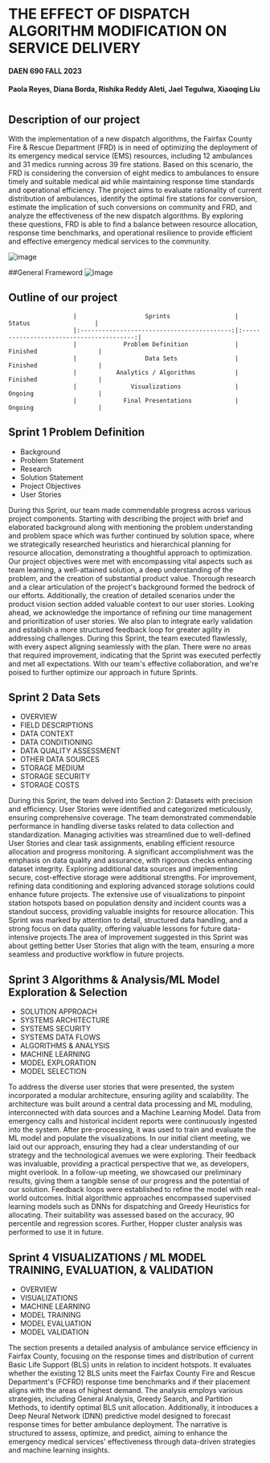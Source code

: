 # THE EFFECT OF DISPATCH ALGORITHM MODIFICATION ON SERVICE DELIVERY
#### DAEN 690 FALL 2023
#### Paola Reyes, Diana Borda, Rishika Reddy Aleti, Jael Tegulwa, Xiaoqing Liu
#
## Description of our project
With the implementation of a new dispatch algorithms, the Fairfax County Fire & Rescue Department (FRD) is in need of optimizing the deployment of its emergency medical service (EMS) resources, including 12 ambulances and 31 medics running across 39 fire stations. Based on this scenario, the FRD is considering the conversion of eight medics to ambulances to ensure timely and suitable medical aid while maintaining response time standards and operational efficiency. The project aims to evaluate rationality of current distribution of ambulances, identify the optimal fire stations for conversion, estimate the implication of such conversions on community and FRD, and analyze the effectiveness of the new dispatch algorithms. By exploring these questions, FRD is able to find a balance between resource allocation, response time benchmarks, and operational resilience to provide efficient and effective emergency medical services to the community.

![image](https://github.com/Xiaoqing15/DAEN-690-W_Insights/assets/137991044/bafe0234-2d6c-4bf5-906d-69aae66ee156)   

##General Frameword
![image](https://github.com/Xiaoqing15/DAEN-690-W_Insights/assets/137991044/8240ce63-b8b4-4386-9365-56314dd0856c)



 ## Outline of our project
                      |                   Sprints                  |                  Status                  |         
                      |:------------------------------------------:|:----------------------------------------:|
                      |             Problem Definition             |                 Finished                 |
                      |                   Data Sets                |                 Finished                 |
                      |           Analytics / Algorithms           |                 Finished                 |        
                      |               Visualizations               |                 Ongoing                  |
                      |             Final Presentations            |                 Ongoing                  |

## Sprint 1 Problem Definition
* Background
* Problem Statement
* Research
* Solution Statement
* Project Objectives
* User Stories
  
During this Sprint, our team made commendable progress across various project components. Starting with describing the project with brief and elaborated background along with mentioning the problem understanding and problem space which was further continued by solution space, where we strategically researched heuristics and hierarchical planning for resource allocation, demonstrating a thoughtful approach to optimization. Our project objectives were met with encompassing vital aspects such as team learning, a well-attained solution, a deep understanding of the problem, and the creation of substantial product value. Thorough research and a clear articulation of the project's background formed the bedrock of our efforts. Additionally, the creation of detailed scenarios under the product vision section added valuable context to our user stories. Looking ahead, we acknowledge the importance of refining our time management and prioritization of user stories. We also plan to integrate early validation and establish a more structured feedback loop for greater agility in addressing challenges. During this Sprint, the team executed flawlessly, with every aspect aligning seamlessly with the plan. There were no areas that required improvement, indicating that the Sprint was executed perfectly and met all expectations. With our team's effective collaboration, and we're poised to further optimize our approach in future Sprints. 
## Sprint 2 Data Sets
*	OVERVIEW	
*	FIELD DESCRIPTIONS	
*	DATA CONTEXT	
*	DATA CONDITIONING	
*	DATA QUALITY ASSESSMENT
*	OTHER DATA SOURCES	
*	STORAGE MEDIUM	
*	STORAGE SECURITY	
*	STORAGE COSTS

During this Sprint, the team delved into Section 2: Datasets with precision and efficiency. User Stories were identified and categorized meticulously, ensuring comprehensive coverage. The team demonstrated commendable performance in handling diverse tasks related to data collection and standardization. Managing activities was streamlined due to well-defined User Stories and clear task assignments, enabling efficient resource allocation and progress monitoring. A significant accomplishment was the emphasis on data quality and assurance, with rigorous checks enhancing dataset integrity. Exploring additional data sources and implementing secure, cost-effective storage were additional strengths. For improvement, refining data conditioning and exploring advanced storage solutions could enhance future projects. The extensive use of visualizations to pinpoint station hotspots based on population density and incident counts was a standout success, providing valuable insights for resource allocation. This Sprint was marked by attention to detail, structured data handling, and a strong focus on data quality, offering valuable lessons for future data-intensive projects.The area of improvement suggested in this Sprint was about getting better User Stories that align with the team, ensuring a more seamless and productive workflow in future projects.

   ## Sprint 3 Algorithms & Analysis/ML Model Exploration & Selection
*	SOLUTION APPROACH	
* SYSTEMS ARCHITECTURE	
*	SYSTEMS SECURITY	
*	SYSTEMS DATA FLOWS	
*	ALGORITHMS & ANALYSIS	
* MACHINE LEARNING	
*	MODEL EXPLORATION
*	MODEL SELECTION

To address the diverse user stories that were presented, the system incorporated a modular architecture, ensuring agility and scalability. The architecture was built around a central data processing and ML moduling, interconnected with data sources and a Machine Learning Model. Data from emergency calls and historical incident reports were continuously ingested into the system. After pre-processing, it was used to train and evaluate the ML model and populate the visualizations. In our initial client meeting, we laid out our approach, ensuring they had a clear understanding of our strategy and the technological avenues we were exploring. Their feedback was invaluable, providing a practical perspective that we, as developers, might overlook. In a follow-up meeting, we showcased our preliminary results, giving them a tangible sense of our progress and the potential of our solution. Feedback loops were established to refine the model with real-world outcomes. Initial algorithmic approaches encompassed supervised learning models such as DNNs for dispatching and Greedy Heuristics for allocating. Their suitability was assessed based on the accuracy, 90 percentile and regression scores. Further, Hopper cluster analysis was performed to use it in future. 

  ## Sprint 4 VISUALIZATIONS / ML MODEL TRAINING, EVALUATION, & VALIDATION	
* OVERVIEW	
*	VISUALIZATIONS	
*	MACHINE LEARNING	
*	MODEL TRAINING	
*	MODEL EVALUATION	
*	MODEL VALIDATION
  
The section presents a detailed analysis of ambulance service efficiency in Fairfax County, focusing on the response times and distribution of current Basic Life Support (BLS) units in relation to incident hotspots. It evaluates whether the existing 12 BLS units meet the Fairfax County Fire and Rescue Department's (FCFRD) response time benchmarks and if their placement aligns with the areas of highest demand. The analysis employs various strategies, including General Analysis, Greedy Search, and Partition Methods, to identify optimal BLS unit allocation. Additionally, it introduces a Deep Neural Network (DNN) predictive model designed to forecast response times for better ambulance deployment. The narrative is structured to assess, optimize, and predict, aiming to enhance the emergency medical services' effectiveness through data-driven strategies and machine learning insights.
